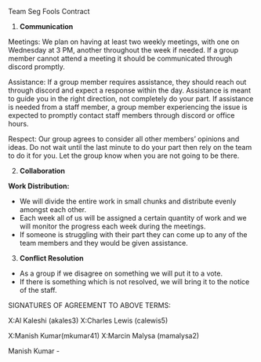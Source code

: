 ﻿Team Seg Fools Contract

1. **Communication**

Meetings: We plan on having at least two weekly meetings, with one on Wednesday at 3 PM, another throughout the week if needed. If a group member cannot attend a meeting it should be communicated through discord promptly.

Assistance: If a group member requires assistance, they should reach out through discord and expect a response within the day. Assistance is meant to guide you in the right direction, not completely do your part. If assistance is needed from a staff member, a group member experiencing the issue is expected to promptly contact staff members through discord or office hours.

Respect: Our group agrees to consider all other members’ opinions and ideas. Do not wait until the last minute to do your part then rely on the team to do it for you. Let the group know when you are not going to be there.

2. **Collaboration**

**Work Distribution:**

- We will divide the entire work in small chunks and distribute evenly amongst each other.
- Each week all of us will be assigned a certain quantity of work and we will monitor the progress each week during the meetings.
- If someone is struggling with their part they can come up to any of the team members and they would be given assistance.
3. **Conflict Resolution**
- As a group if we disagree on something we will put it to a vote.
- If there is something which is not resolved, we will bring it to the notice of the staff.

SIGNATURES OF AGREEMENT TO ABOVE TERMS:

X:Al Kaleshi (akales3) X:Charles Lewis (calewis5)

X:Manish Kumar(mkumar41) X:Marcin Malysa (mamalysa2)

Manish Kumar - 
